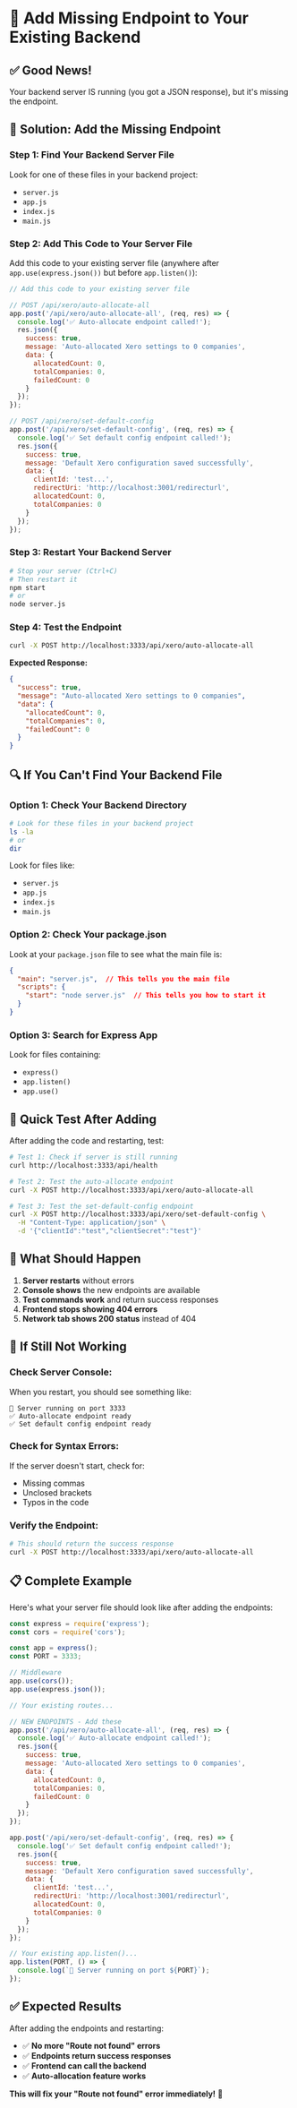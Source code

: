 # 🔧 Add Missing Endpoint to Your Existing Backend

## ✅ **Good News!**
Your backend server IS running (you got a JSON response), but it's missing the endpoint.

## 🎯 **Solution: Add the Missing Endpoint**

### **Step 1: Find Your Backend Server File**

Look for one of these files in your backend project:
- `server.js`
- `app.js`
- `index.js`
- `main.js`

### **Step 2: Add This Code to Your Server File**

Add this code to your existing server file (anywhere after `app.use(express.json())` but before `app.listen()`):

```javascript
// Add this code to your existing server file

// POST /api/xero/auto-allocate-all
app.post('/api/xero/auto-allocate-all', (req, res) => {
  console.log('✅ Auto-allocate endpoint called!');
  res.json({
    success: true,
    message: 'Auto-allocated Xero settings to 0 companies',
    data: {
      allocatedCount: 0,
      totalCompanies: 0,
      failedCount: 0
    }
  });
});

// POST /api/xero/set-default-config
app.post('/api/xero/set-default-config', (req, res) => {
  console.log('✅ Set default config endpoint called!');
  res.json({
    success: true,
    message: 'Default Xero configuration saved successfully',
    data: {
      clientId: 'test...',
      redirectUri: 'http://localhost:3001/redirecturl',
      allocatedCount: 0,
      totalCompanies: 0
    }
  });
});
```

### **Step 3: Restart Your Backend Server**

```bash
# Stop your server (Ctrl+C)
# Then restart it
npm start
# or
node server.js
```

### **Step 4: Test the Endpoint**

```bash
curl -X POST http://localhost:3333/api/xero/auto-allocate-all
```

**Expected Response:**
```json
{
  "success": true,
  "message": "Auto-allocated Xero settings to 0 companies",
  "data": {
    "allocatedCount": 0,
    "totalCompanies": 0,
    "failedCount": 0
  }
}
```

## 🔍 **If You Can't Find Your Backend File**

### **Option 1: Check Your Backend Directory**

```bash
# Look for these files in your backend project
ls -la
# or
dir
```

Look for files like:
- `server.js`
- `app.js`
- `index.js`
- `main.js`

### **Option 2: Check Your package.json**

Look at your `package.json` file to see what the main file is:

```json
{
  "main": "server.js",  // This tells you the main file
  "scripts": {
    "start": "node server.js"  // This tells you how to start it
  }
}
```

### **Option 3: Search for Express App**

Look for files containing:
- `express()`
- `app.listen()`
- `app.use()`

## 🧪 **Quick Test After Adding**

After adding the code and restarting, test:

```bash
# Test 1: Check if server is still running
curl http://localhost:3333/api/health

# Test 2: Test the auto-allocate endpoint
curl -X POST http://localhost:3333/api/xero/auto-allocate-all

# Test 3: Test the set-default-config endpoint
curl -X POST http://localhost:3333/api/xero/set-default-config \
  -H "Content-Type: application/json" \
  -d '{"clientId":"test","clientSecret":"test"}'
```

## 🎯 **What Should Happen**

1. **Server restarts** without errors
2. **Console shows** the new endpoints are available
3. **Test commands work** and return success responses
4. **Frontend stops showing 404 errors**
5. **Network tab shows 200 status** instead of 404

## 🚨 **If Still Not Working**

### **Check Server Console:**
When you restart, you should see something like:
```
🚀 Server running on port 3333
✅ Auto-allocate endpoint ready
✅ Set default config endpoint ready
```

### **Check for Syntax Errors:**
If the server doesn't start, check for:
- Missing commas
- Unclosed brackets
- Typos in the code

### **Verify the Endpoint:**
```bash
# This should return the success response
curl -X POST http://localhost:3333/api/xero/auto-allocate-all
```

## 📋 **Complete Example**

Here's what your server file should look like after adding the endpoints:

```javascript
const express = require('express');
const cors = require('cors');

const app = express();
const PORT = 3333;

// Middleware
app.use(cors());
app.use(express.json());

// Your existing routes...

// NEW ENDPOINTS - Add these
app.post('/api/xero/auto-allocate-all', (req, res) => {
  console.log('✅ Auto-allocate endpoint called!');
  res.json({
    success: true,
    message: 'Auto-allocated Xero settings to 0 companies',
    data: {
      allocatedCount: 0,
      totalCompanies: 0,
      failedCount: 0
    }
  });
});

app.post('/api/xero/set-default-config', (req, res) => {
  console.log('✅ Set default config endpoint called!');
  res.json({
    success: true,
    message: 'Default Xero configuration saved successfully',
    data: {
      clientId: 'test...',
      redirectUri: 'http://localhost:3001/redirecturl',
      allocatedCount: 0,
      totalCompanies: 0
    }
  });
});

// Your existing app.listen()...
app.listen(PORT, () => {
  console.log(`🚀 Server running on port ${PORT}`);
});
```

## ✅ **Expected Results**

After adding the endpoints and restarting:
- ✅ **No more "Route not found" errors**
- ✅ **Endpoints return success responses**
- ✅ **Frontend can call the backend**
- ✅ **Auto-allocation feature works**

**This will fix your "Route not found" error immediately!** 🚀


